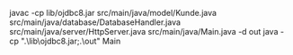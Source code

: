 javac -cp lib/ojdbc8.jar src/main/java/model/Kunde.java src/main/java/database/DatabaseHandler.java src/main/java/server/HttpServer.java src/main/java/Main.java -d out
java -cp ".\lib\ojdbc8.jar;.\out" Main     